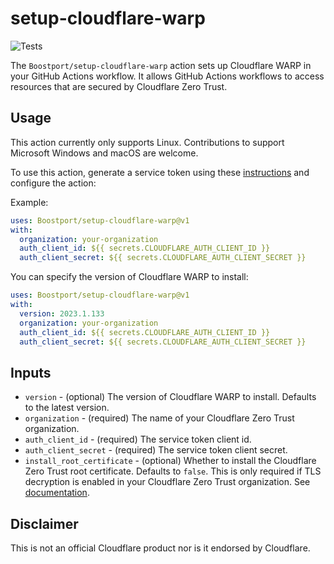 # setup-cloudflare-warp
![Tests](https://github.com/Boostport/setup-cloudflare-warp/actions/workflows/tests.yml/badge.svg)

The `Boostport/setup-cloudflare-warp` action sets up Cloudflare WARP in your GitHub Actions workflow. It allows GitHub
Actions workflows to access resources that are secured by Cloudflare Zero Trust.

## Usage
This action currently only supports Linux. Contributions to support Microsoft Windows and macOS are welcome.

To use this action, generate a service token using these
[instructions](https://developers.cloudflare.com/cloudflare-one/identity/service-tokens/) and configure the action:

Example:
```yaml
uses: Boostport/setup-cloudflare-warp@v1
with:
  organization: your-organization
  auth_client_id: ${{ secrets.CLOUDFLARE_AUTH_CLIENT_ID }}
  auth_client_secret: ${{ secrets.CLOUDFLARE_AUTH_CLIENT_SECRET }}
```
You can specify the version of Cloudflare WARP to install:
```yaml
uses: Boostport/setup-cloudflare-warp@v1
with:
  version: 2023.1.133
  organization: your-organization
  auth_client_id: ${{ secrets.CLOUDFLARE_AUTH_CLIENT_ID }}
  auth_client_secret: ${{ secrets.CLOUDFLARE_AUTH_CLIENT_SECRET }}
```

## Inputs
- `version` - (optional) The version of Cloudflare WARP to install. Defaults to the latest version.
- `organization` - (required) The name of your Cloudflare Zero Trust organization.
- `auth_client_id` - (required) The service token client id.
- `auth_client_secret` - (required) The service token client secret.
- `install_root_certificate` - (optional) Whether to install the Cloudflare Zero Trust root certificate. Defaults to `false`.
This is only required if TLS decryption is enabled in your Cloudflare Zero Trust organization. See
[documentation](https://developers.cloudflare.com/cloudflare-one/connections/connect-devices/warp/user-side-certificates/install-cloudflare-cert/).

## Disclaimer
This is not an official Cloudflare product nor is it endorsed by Cloudflare.